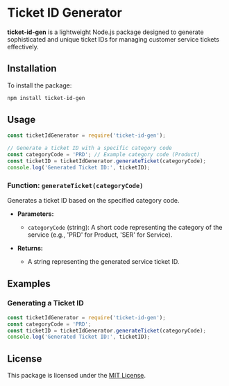 # Ticket ID Generator

**ticket-id-gen** is a lightweight Node.js package designed to generate sophisticated and unique ticket IDs for managing customer service tickets effectively.

## Installation

To install the package:

```bash
npm install ticket-id-gen
```

## Usage

```javascript
const ticketIdGenerator = require('ticket-id-gen');

// Generate a ticket ID with a specific category code
const categoryCode = 'PRD'; // Example category code (Product)
const ticketID = ticketIdGenerator.generateTicket(categoryCode);
console.log('Generated Ticket ID:', ticketID);
```

### Function: `generateTicket(categoryCode)`

Generates a ticket ID based on the specified category code.

- **Parameters:**
  - `categoryCode` (string): A short code representing the category of the service (e.g., 'PRD' for Product, 'SER' for Service).

- **Returns:**
  - A string representing the generated service ticket ID.

## Examples

### Generating a Ticket ID

```javascript
const ticketIdGenerator = require('ticket-id-gen');
const categoryCode = 'PRD';
const ticketID = ticketIdGenerator.generateTicket(categoryCode);
console.log('Generated Ticket ID:', ticketID);
```

## License

This package is licensed under the [MIT License](LICENSE).